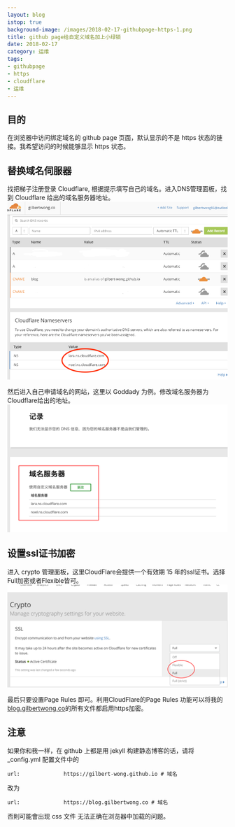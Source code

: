```yaml
---
layout: blog
istop: true
background-image: /images/2018-02-17-githubpage-https-1.png 
title: github page给自定义域名加上小绿锁
date: 2018-02-17
category: 运维
tags:
- githubpage
- https
- cloudflare
- 运维
---
```


## 目的

在浏览器中访问绑定域名的 github page 页面，默认显示的不是 https 状态的链接。我希望访问的时候能够显示 https 状态。

## 替换域名伺服器
找把梯子注册登录 Cloudflare, 根据提示填写自己的域名。进入DNS管理面板，找到 Cloudflare 给出的域名服务器地址。
![](/images/2018-02-17-githubpage-https-1.png)

然后进入自己申请域名的网站，这里以 Goddady 为例。修改域名服务器为Cloudflare给出的地址。
![](/images/2018-02-17-githubpage-https-2.png)

## 设置ssl证书加密
进入 crypto 管理面板，这里CloudFlare会提供一个有效期 15 年的ssl证书。选择Full加密或者Flexible皆可。
![](/images/2018-02-17-githubpage-https-3.png)

最后只要设置Page Rules 即可。利用CloudFlare的Page Rules 功能可以将我的 [blog.gilbertwong.co](https://blog.gilbertwong.co)的所有文件都启用https加密。

## 注意
如果你和我一样，在 github 上都是用 jekyll 构建静态博客的话，请将 _config.yml 配置文件中的
```
url:              https://gilbert-wong.github.io # 域名
```

改为

```
url:              https://blog.gilbertwong.co # 域名
```

否則可能會出现 css 文件 无法正确在浏览器中加载的问题。
